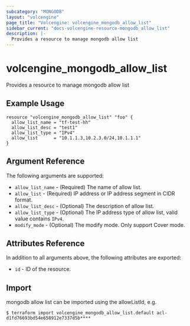 ```yaml
---
subcategory: "MONGODB"
layout: "volcengine"
page_title: "Volcengine: volcengine_mongodb_allow_list"
sidebar_current: "docs-volcengine-resource-mongodb_allow_list"
description: |-
  Provides a resource to manage mongodb allow list
---
```

# volcengine_mongodb_allow_list
Provides a resource to manage mongodb allow list
## Example Usage
```hcl
resource "volcengine_mongodb_allow_list" "foo" {
  allow_list_name = "tf-test-hh"
  allow_list_desc = "test1"
  allow_list_type = "IPv4"
  allow_list      = "10.1.1.3,10.2.3.0/24,10.1.1.1"
}
```
## Argument Reference
The following arguments are supported:
* `allow_list_name` - (Required) The name of allow list.
* `allow_list` - (Required) IP address or IP address segment in CIDR format.
* `allow_list_desc` - (Optional) The description of allow list.
* `allow_list_type` - (Optional) The IP address type of allow list, valid value contains `IPv4`.
* `modify_mode` - (Optional) The modify mode. Only support Cover mode.

## Attributes Reference
In addition to all arguments above, the following attributes are exported:
* `id` - ID of the resource.



## Import
mongodb allow list can be imported using the allowListId, e.g.
```
$ terraform import volcengine_mongodb_allow_list.default acl-d1fd76693bd54e658912e7337d5b****
```

